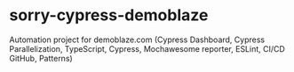 # sorry-cypress-demoblaze
Automation project for demoblaze.com (Cypress Dashboard, Cypress Parallelization, TypeScript, Cypress, Mochawesome reporter, ESLint, CI/CD GitHub, Patterns)
